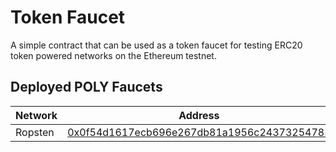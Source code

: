 # Token Faucet

A simple contract that can be used as a token faucet for testing ERC20 token powered networks on the Ethereum testnet.

## Deployed POLY Faucets

| Network       | Address       |
| ------------- |:-------------:|
| Ropsten       | [0x0f54d1617ecb696e267db81a1956c24373254785](https://ropsten.etherscan.io/address/0x0f54d1617ecb696e267db81a1956c24373254785#readContract) |
